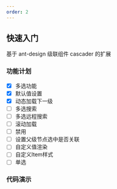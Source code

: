 ```yaml
---
order: 2
---
```


## 快速入门

基于 ant-design 级联组件 cascader 的扩展

### 功能计划

- [x] 多选功能
- [x] 默认值设置
- [x] 动态加载下一级
- [ ] 多选搜索
- [ ] 多选远程搜索
- [ ] 滚动加载
- [ ] 禁用
- [ ] 设置父级节点选中是否关联
- [ ] 自定义值渲染
- [ ] 自定义Item样式
- [ ] 单选

### 代码演示

<code 
  src="./demos/default.tsx" 
  title="基础用法" 
  desc="使用默认值，仅仅传入一个data属性">
</code>

<code 
  src="./demos/defaultValue.tsx" 
  title="默认展开值" 
  desc="通过使用value设置默认值">
</code>

<code src="./demos/asyncData.tsx">
</code>
